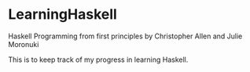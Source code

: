 # LearningHaskell
 Haskell Programming from first principles
 by Christopher Allen and Julie Moronuki

 This is to keep track of my progress in learning Haskell.
